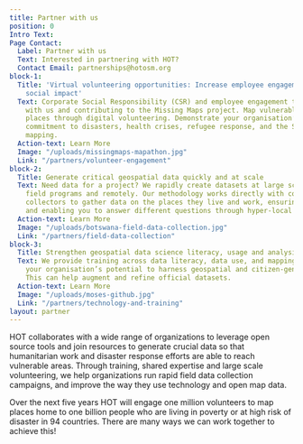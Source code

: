```yaml
---
title: Partner with us
position: 0
Intro Text: 
Page Contact:
  Label: Partner with us
  Text: Interested in partnering with HOT?
  Contact Email: partnerships@hotosm.org
block-1:
  Title: 'Virtual volunteering opportunities: Increase employee engagement and drive
    social impact'
  Text: Corporate Social Responsibility (CSR) and employee engagement through volunteering
    with us and contributing to the Missing Maps project. Map vulnerable unmapped
    places through digital volunteering. Demonstrate your organisation’s values and
    commitment to disasters, health crises, refugee response, and the SDGs through
    mapping.
  Action-text: Learn More
  Image: "/uploads/missingmaps-mapathon.jpg"
  Link: "/partners/volunteer-engagement"
block-2:
  Title: Generate critical geospatial data quickly and at scale
  Text: Need data for a project? We rapidly create datasets at large scale, both in
    field programs and remotely. Our methodology works directly with community data
    collectors to gather data on the places they live and work, ensuring data accuracy,
    and enabling you to answer different questions through hyper-local knowledge.
  Action-text: Learn More
  Image: "/uploads/botswana-field-data-collection.jpg"
  Link: "/partners/field-data-collection"
block-3:
  Title: Strengthen geospatial data science literacy, usage and analysis
  Text: We provide training across data literacy, data use, and mapping, to strengthen
    your organisation’s potential to harness geospatial and citizen-generated data.
    This can help augment and refine official datasets.
  Action-text: Learn More
  Image: "/uploads/moses-github.jpg"
  Link: "/partners/technology-and-training"
layout: partner
---
```


HOT collaborates with a wide range of organizations to leverage open source tools and join resources to generate crucial data so that humanitarian work and disaster response efforts are able to reach vulnerable areas. Through training, shared expertise and large scale volunteering, we help organizations run rapid field data collection campaigns, and improve the way they use technology and open map data. 

Over the next five years HOT will engage one million volunteers to map places home to one billion people who are living in poverty or at high risk of disaster in 94 countries. There are many ways we can work together to achieve this!
